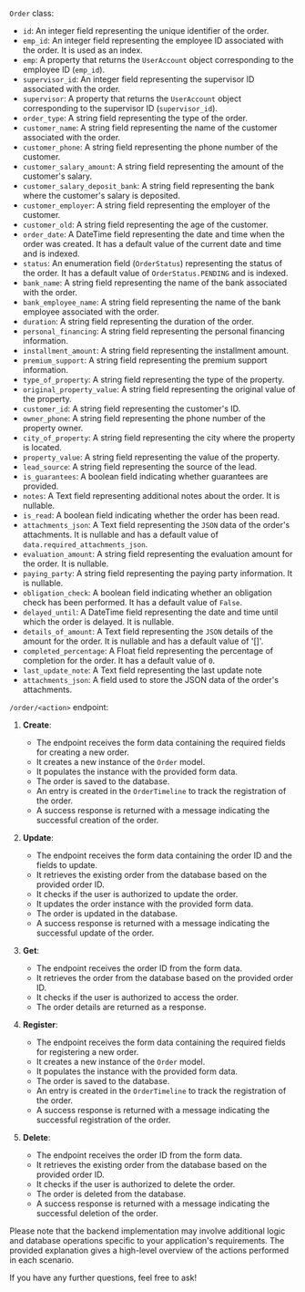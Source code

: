 `Order` class:

*   `id`: An integer field representing the unique identifier of the order.
*   `emp_id`: An integer field representing the employee ID associated with the order. It is used as an index.
*   `emp`: A property that returns the `UserAccount` object corresponding to the employee ID (`emp_id`).
*   `supervisor_id`: An integer field representing the supervisor ID associated with the order.
*   `supervisor`: A property that returns the `UserAccount` object corresponding to the supervisor ID (`supervisor_id`).
*   `order_type`: A string field representing the type of the order.
*   `customer_name`: A string field representing the name of the customer associated with the order.
*   `customer_phone`: A string field representing the phone number of the customer.
*   `customer_salary_amount`: A string field representing the amount of the customer's salary.
*   `customer_salary_deposit_bank`: A string field representing the bank where the customer's salary is deposited.
*   `customer_employer`: A string field representing the employer of the customer.
*   `customer_old`: A string field representing the age of the customer.
*   `order_date`: A DateTime field representing the date and time when the order was created. It has a default value of the current date and time and is indexed.
*   `status`: An enumeration field (`OrderStatus`) representing the status of the order. It has a default value of `OrderStatus.PENDING` and is indexed.
*   `bank_name`: A string field representing the name of the bank associated with the order.
*   `bank_employee_name`: A string field representing the name of the bank employee associated with the order.
*   `duration`: A string field representing the duration of the order.
*   `personal_financing`: A string field representing the personal financing information.
*   `installment_amount`: A string field representing the installment amount.
*   `premium_support`: A string field representing the premium support information.
*   `type_of_property`: A string field representing the type of the property.
*   `original_property_value`: A string field representing the original value of the property.
*   `customer_id`: A string field representing the customer's ID.
*   `owner_phone`: A string field representing the phone number of the property owner.
*   `city_of_property`: A string field representing the city where the property is located.
*   `property_value`: A string field representing the value of the property.
*   `lead_source`: A string field representing the source of the lead.
*   `is_guarantees`: A boolean field indicating whether guarantees are provided.
*   `notes`: A Text field representing additional notes about the order. It is nullable.
*   `is_read`: A boolean field indicating whether the order has been read.
*   `attachments_json`: A Text field representing the `JSON` data of the order's attachments. It is nullable and has a default value of `data.required_attachments_json`.
*   `evaluation_amount`: A string field representing the evaluation amount for the order. It is nullable.
*   `paying_party`: A string field representing the paying party information. It is nullable.
*   `obligation_check`: A boolean field indicating whether an obligation check has been performed. It has a default value of `False`.
*   `delayed_until`: A DateTime field representing the date and time until which the order is delayed. It is nullable.
*   `details_of_amount`: A Text field representing the `JSON` details of the amount for the order. It is nullable and has a default value of '\[\]'.
*   `completed_percentage`: A Float field representing the percentage of completion for the order. It has a default value of `0`.
*   `last_update_note`: A Text field representing the last update note
*   `attachments_json`: A field used to store the JSON data of the order's attachments. 

`/order/<action>` endpoint:

1.  **Create**:
    
    *   The endpoint receives the form data containing the required fields for creating a new order.
    *   It creates a new instance of the `Order` model.
    *   It populates the instance with the provided form data.
    *   The order is saved to the database.
    *   An entry is created in the `OrderTimeline` to track the registration of the order.
    *   A success response is returned with a message indicating the successful creation of the order.
2.  **Update**:
    
    *   The endpoint receives the form data containing the order ID and the fields to update.
    *   It retrieves the existing order from the database based on the provided order ID.
    *   It checks if the user is authorized to update the order.
    *   It updates the order instance with the provided form data.
    *   The order is updated in the database.
    *   A success response is returned with a message indicating the successful update of the order.
3.  **Get**:
    
    *   The endpoint receives the order ID from the form data.
    *   It retrieves the order from the database based on the provided order ID.
    *   It checks if the user is authorized to access the order.
    *   The order details are returned as a response.
4.  **Register**:
    
    *   The endpoint receives the form data containing the required fields for registering a new order.
    *   It creates a new instance of the `Order` model.
    *   It populates the instance with the provided form data.
    *   The order is saved to the database.
    *   An entry is created in the `OrderTimeline` to track the registration of the order.
    *   A success response is returned with a message indicating the successful registration of the order.
5.  **Delete**:
    
    *   The endpoint receives the order ID from the form data.
    *   It retrieves the existing order from the database based on the provided order ID.
    *   It checks if the user is authorized to delete the order.
    *   The order is deleted from the database.
    *   A success response is returned with a message indicating the successful deletion of the order.

Please note that the backend implementation may involve additional logic and database operations specific to your application's requirements. The provided explanation gives a high-level overview of the actions performed in each scenario.

If you have any further questions, feel free to ask!
